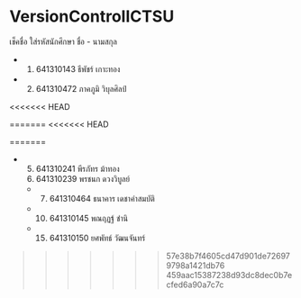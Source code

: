 # VersionControlICTSU

เช็คชื่อ ใส่รหัสนักศึกษา ชื่อ - นามสกุล
- 1. 641310143  ธีพัชร์ เกาะทอง
- 2. 641310472 ภาคภูมิ วิบุลศิลป์


<<<<<<< HEAD






=======
<<<<<<< HEAD


=======
- 5. 641310241 พีรภัทร ม้าทอง
  6. 641310239 พรชนก ดวงวิบูลย์
  - 7. 641310464 ธนาคาร เดชาคำสมบัติ
  

  - 10. 641310145 พณฤฏฐ์ ชำนิ
  
  
  
  
  
  - 15. 641310150 ยศพัทธ์ วัฒนจันทร์
>>>>>>> 57e38b7f4605cd47d901de726979798a1421db76
>>>>>>> 459aac15387238d93dc8dec0b7ecfed6a90a7c7c
